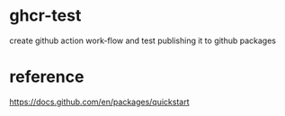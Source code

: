 # ghcr-test
create github action work-flow and test publishing it to github packages

# reference
https://docs.github.com/en/packages/quickstart
